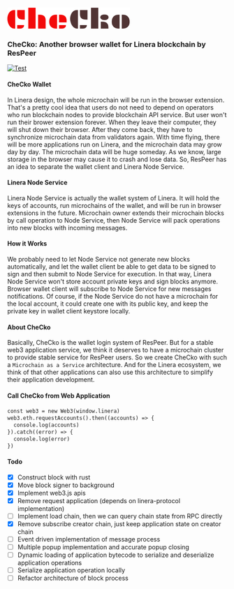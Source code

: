 ![image](src/assets/CheCko.png)

### CheCko: Another browser wallet for Linera blockchain by ResPeer

[![Test](https://github.com/respeer-ai/linera-wallet/actions/workflows/test.yml/badge.svg?branch=master)](https://github.com/respeer-ai/linera-wallet/actions/workflows/test.yml)

#### CheCko Wallet

In Linera design, the whole microchain will be run in the browser extension. That's a pretty cool idea that users do not need to depend on operators who run blockchain nodes to provide blockchain API service. But user won't run their brower extension forever. When they leave their computer, they will shut down their browser. After they come back, they have to synchronize microchain data from validators again. With time flying, there will be more applications run on Linera, and the microchain data may grow day by day. The microchain data will be huge someday. As we know, large storage in the browser may cause it to crash and lose data. So, ResPeer has an idea to separate the wallet client and Linera Node Service.

#### Linera Node Service

Linera Node Service is actually the wallet system of Linera. It will hold the keys of accounts, run microchains of the wallet, and will be run in browser extensions in the future. Microchain owner extends their microchain blocks by call operation to Node Service, then Node Service will pack operations into new blocks with incoming messages.

#### How it Works

We probably need to let Node Service not generate new blocks automatically, and let the wallet client be able to get data to be signed to sign and then submit to Node Service for execution. In that way, Linera Node Service won't store account private keys and sign blocks anymore. Browser wallet client will subscribe to Node Service for new messages notifications. Of course, if the Node Service do not have a microchain for the local account, it could create one with its public key, and keep the private key in wallet client keystore locally.

#### About CheCko

Basically, CheCko is the wallet login system of ResPeer. But for a stable web3 application service, we think it deserves to have a microchain cluster to provide stable service for ResPeer users. So we create CheCko with such a `Microchain as a Service` architecture. And for the Linera ecosystem, we think of that other applications can also use this architecture to simplify their application development.

#### Call CheCko from Web Application

```
const web3 = new Web3(window.linera)
web3.eth.requestAccounts().then((accounts) => {
  console.log(accounts)
}).catch((error) => {
  console.log(error)
})
```

#### Todo

- [x] Construct block with rust
- [x] Move block signer to background
- [x] Implement web3.js apis
- [x] Remove request application (depends on linera-protocol implementation)
- [ ] Implement load chain, then we can query chain state from RPC directly
- [x] Remove subscribe creator chain, just keep application state on creator chain
- [ ] Event driven implementation of message process
- [ ] Multiple popup implementation and accurate popup closing
- [ ] Dynamic loading of application bytecode to serialize and deserialize application operations
- [ ] Serialize application operation locally
- [ ] Refactor architecture of block process

